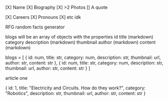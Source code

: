 [X] Name
[X] Biography
[X] >2 Photos
[] A quote

[X] Careers
[X] Pronouns
[X] etc idk

RFG
random facts generator

blogs will be an array
of objects with the properties
id
title (markdown)
category
description (markdown)
thumbnail
author (markdown)
content (markdown)

blogs = [
{
id: num,
title: str,
category: num,
description: str,
thumbnail: url,
author: str,
content: str
},
{
id: num,
title: str,
category: num,
description: str,
thumbnail: url,
author: str,
content: str
}
]



article one

{
id: 1,
title: "Electricity and Circuits. How do they work?",
category: "Robotics",
description: str,
thumbnail: url,
author: str,
content: str
}